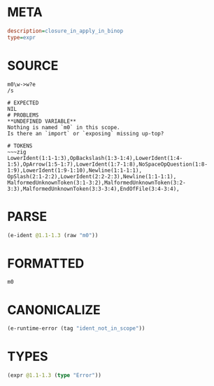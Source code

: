 # META
~~~ini
description=closure_in_apply_in_binop
type=expr
~~~
# SOURCE
~~~roc
m0\w->w?e
/s
~~~
~~~
# EXPECTED
NIL
# PROBLEMS
**UNDEFINED VARIABLE**
Nothing is named `m0` in this scope.
Is there an `import` or `exposing` missing up-top?

# TOKENS
~~~zig
LowerIdent(1:1-1:3),OpBackslash(1:3-1:4),LowerIdent(1:4-1:5),OpArrow(1:5-1:7),LowerIdent(1:7-1:8),NoSpaceOpQuestion(1:8-1:9),LowerIdent(1:9-1:10),Newline(1:1-1:1),
OpSlash(2:1-2:2),LowerIdent(2:2-2:3),Newline(1:1-1:1),
MalformedUnknownToken(3:1-3:2),MalformedUnknownToken(3:2-3:3),MalformedUnknownToken(3:3-3:4),EndOfFile(3:4-3:4),
~~~
# PARSE
~~~clojure
(e-ident @1.1-1.3 (raw "m0"))
~~~
# FORMATTED
~~~roc
m0
~~~
# CANONICALIZE
~~~clojure
(e-runtime-error (tag "ident_not_in_scope"))
~~~
# TYPES
~~~clojure
(expr @1.1-1.3 (type "Error"))
~~~
